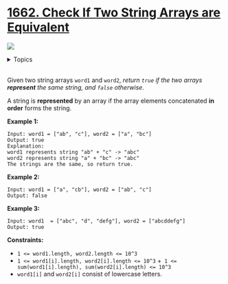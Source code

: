 # [1662. Check If Two String Arrays are Equivalent](https://leetcode.cn/problems/check-if-two-string-arrays-are-equivalent/description/)

![](https://img.shields.io/badge/Difficulty-Easy-green.svg)

<details>
<summary>Topics</summary>

* [`Array`](https://leetcode.com/tag/array/)
* [`String`](https://leetcode.com/tag/string/)

</details>
<br />

Given two string arrays `word1` and `word2`, *return `true` if the two arrays **represent** the same string, and `false` otherwise*.

A string is **represented** by an array if the array elements concatenated **in order** forms the string.

**Example 1:**

    Input: word1 = ["ab", "c"], word2 = ["a", "bc"]
    Output: true
    Explanation:
    word1 represents string "ab" + "c" -> "abc"
    word2 represents string "a" + "bc" -> "abc"
    The strings are the same, so return true.

**Example 2:**

    Input: word1 = ["a", "cb"], word2 = ["ab", "c"]
    Output: false

**Example 3:**

    Input: word1  = ["abc", "d", "defg"], word2 = ["abcddefg"]
    Output: true

**Constraints:**

 + `1 <= word1.length, word2.length <= 10^3`
 + `1 <= word1[i].length, word2[i].length <= 10^3`
 +` 1 <= sum(word1[i].length), sum(word2[i].length) <= 10^3`
 + `word1[i]` and `word2[i]` consist of lowercase letters.